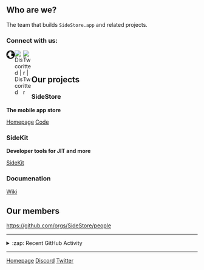 <!-- 
Docs: How to use GitHub README and actions to auto-generate embedded content.
https://github.com/anuraghazra/github-readme-stats
https://www.youtube.com/watch?v=n6d4KHSKqGk
https://github.com/rahuldkjain/github-profile-readme-generator
 -->

## Who are we?

The team that builds `SideStore.app` and related projects.

### Connect with us:

<!--
[![Website](https://img.shields.io/website?label=sidestore.io&style=for-the-badge&url=https://sidestore.io)](https://sidestore.io)
[![Twitter Follow](https://img.shields.io/twitter/follow/sidestore_io?color=1DA1F2&logo=twitter&style=for-the-badge)](https://twitter.com/intent/follow?original_referer=https%3A%2F%2Fgithub.com%2Fsidestore&screen_name=sidestore)
[![GitHub Followers](https://img.shields.io/github/followers/sidestore?style=for-the-badge)]()
[![GitHub Sponsors](https://img.shields.io/github/sponsors/sidestore?style=for-the-badge
)]() 
-->

[<img align="left" alt="sidestore.io" width="22px" src="https://raw.githubusercontent.com/iconic/open-iconic/master/svg/globe.svg" />][website]
[<img align="left" alt="Discord | Discord" width="22px" src="https://cdn.jsdelivr.net/npm/simple-icons@v3/icons/discord.svg" />][discord]
[<img align="left" alt="Twitter | Twitter" width="22px" src="https://cdn.jsdelivr.net/npm/simple-icons@v3/icons/twitter.svg" />][twitter]

<br />
<br />

## Our projects

### SideStore

__The mobile app store__

[Homepage][website]
[Code][git.sidestore]

### SideKit

__Developer tools for JIT and more__

[SideKit][git.sidekit]

### Documenation

[Wiki][wiki]

## Our members

https://github.com/orgs/SideStore/people

---

<details>
  <summary>:zap: Recent GitHub Activity</summary>

<!--START_SECTION:activity-->
1. 🎉 Merged PR [#15](https://github.com/SideStore/Community-Source/pull/15) in [SideStore/Community-Source](https://github.com/SideStore/Community-Source)
2. 💪 Opened PR [#15](https://github.com/SideStore/Community-Source/pull/15) in [SideStore/Community-Source](https://github.com/SideStore/Community-Source)
3. 🗣 Commented on [#249](https://github.com/SideStore/SideStore/issues/249) in [SideStore/SideStore](https://github.com/SideStore/SideStore)
4. 🗣 Commented on [#170](https://github.com/SideStore/SideStore/issues/170) in [SideStore/SideStore](https://github.com/SideStore/SideStore)
5. 🗣 Commented on [#170](https://github.com/SideStore/SideStore/issues/170) in [SideStore/SideStore](https://github.com/SideStore/SideStore)
6. 🗣 Commented on [#221](https://github.com/SideStore/SideStore/issues/221) in [SideStore/SideStore](https://github.com/SideStore/SideStore)
7. 🗣 Commented on [#221](https://github.com/SideStore/SideStore/issues/221) in [SideStore/SideStore](https://github.com/SideStore/SideStore)
8. 🎉 Merged PR [#5](https://github.com/SideStore/SideServer-for-Windows/pull/5) in [SideStore/SideServer-for-Windows](https://github.com/SideStore/SideServer-for-Windows)
9. 💪 Opened PR [#5](https://github.com/SideStore/SideServer-for-Windows/pull/5) in [SideStore/SideServer-for-Windows](https://github.com/SideStore/SideServer-for-Windows)
10. 🎉 Merged PR [#4](https://github.com/SideStore/SideServer-for-Windows/pull/4) in [SideStore/SideServer-for-Windows](https://github.com/SideStore/SideServer-for-Windows)
11. 💪 Opened PR [#4](https://github.com/SideStore/SideServer-for-Windows/pull/4) in [SideStore/SideServer-for-Windows](https://github.com/SideStore/SideServer-for-Windows)
12. 🎉 Merged PR [#3](https://github.com/SideStore/SideServer-for-Windows/pull/3) in [SideStore/SideServer-for-Windows](https://github.com/SideStore/SideServer-for-Windows)
13. 💪 Opened PR [#3](https://github.com/SideStore/SideServer-for-Windows/pull/3) in [SideStore/SideServer-for-Windows](https://github.com/SideStore/SideServer-for-Windows)
14. 🎉 Merged PR [#2](https://github.com/SideStore/SideServer-for-Windows/pull/2) in [SideStore/SideServer-for-Windows](https://github.com/SideStore/SideServer-for-Windows)
15. 💪 Opened PR [#2](https://github.com/SideStore/SideServer-for-Windows/pull/2) in [SideStore/SideServer-for-Windows](https://github.com/SideStore/SideServer-for-Windows)
16. ❌ Closed PR [#1](https://github.com/SideStore/SideServer-for-Windows/pull/1) in [SideStore/SideServer-for-Windows](https://github.com/SideStore/SideServer-for-Windows)
17. 💪 Opened PR [#1](https://github.com/SideStore/SideServer-for-Windows/pull/1) in [SideStore/SideServer-for-Windows](https://github.com/SideStore/SideServer-for-Windows)
18. ❗️ Opened issue [#249](https://github.com/SideStore/SideStore/issues/249) in [SideStore/SideStore](https://github.com/SideStore/SideStore)
19. ❗️ Closed issue [#2](https://github.com/SideStore/SideServer-for-Linux/issues/2) in [SideStore/SideServer-for-Linux](https://github.com/SideStore/SideServer-for-Linux)
20. 🗣 Commented on [#2](https://github.com/SideStore/SideServer-for-Linux/issues/2) in [SideStore/SideServer-for-Linux](https://github.com/SideStore/SideServer-for-Linux)
<!--END_SECTION:activity-->

</details>

---

[Homepage][patreon] [Discord][discord] [Twitter][twitter]

<!--
- [Patreon][patreon]
- [OpenCollective][opencollective]
- [YouTube][youtube]
-->

[website]: https://sidestore.io
[wiki]: https://wiki.sidestore.io
[twitter]: https://twitter.com/sidestore_io
[discord]: https://discord.gg/CacsuuzsBq
[youtube]: https://youtube.com/TODO
[patreon]: https://www.patreon.com/SideStore
[opencollective]: https://opencollective.com/TODO
[git.sidestore]: https://github.com/SideStore/SideStore/
[git.sidekit]: https://github.com/SideStore/SideKit

